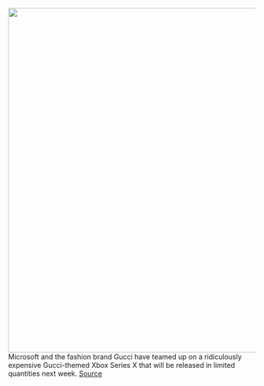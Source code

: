 <img src='https://cdn.vox-cdn.com/uploads/chorus_image/image/50858597/tldr-logo.1473954443.png' width='700px' /><br/>
Microsoft and the fashion brand Gucci have teamed up on a ridiculously expensive Gucci-themed Xbox Series X that will be released in limited quantities next week.
<a href='https://www.theverge.com/tldr/2021/11/12/22778685/xbox-series-x-gucci-suitcase'> Source <a/>